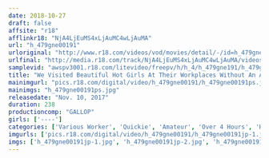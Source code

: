 ```yaml
---
date: 2018-10-27
draft: false
affsite: "r18"
afflinkr18: "NjA4LjEuMS4xLjAuMC4wLjAuMA"
url: "h_479gne00191"
urloriginal: "http://www.r18.com/videos/vod/movies/detail/-/id=h_479gne00191"
urlfinal: "http://media.r18.com/track/NjA4LjEuMS4xLjAuMC4wLjAuMA/videos/vod/movies/detail/-/id=h_479gne00191"
samplevid: "awspv3001.r18.com/litevideo/freepv/h/h_4/h_479gne191/h_479gne191_dmb_w.mp4"
title: "We Visited Beautiful Hot Girls At Their Workplaces Without An Appointment And Negotiated With Them To Appear In An AV, And We Got A Quickie Right There On The Spot! 3"
mainimgurl: "pics.r18.com/digital/video/h_479gne00191/h_479gne00191ps.jpg"
mainimgs: "h_479gne00191ps.jpg"
releasedate: "Nov. 10, 2017"
duration: 238
productioncomp: "GALLOP"
girls: ['----']
categories: ['Various Worker', 'Quickie', 'Amateur', 'Over 4 Hours', 'Hi-Def']
imgurls: ['pics.r18.com/digital/video/h_479gne00191/h_479gne00191jp-1.jpg', 'pics.r18.com/digital/video/h_479gne00191/h_479gne00191jp-2.jpg', 'pics.r18.com/digital/video/h_479gne00191/h_479gne00191jp-3.jpg', 'pics.r18.com/digital/video/h_479gne00191/h_479gne00191jp-4.jpg', 'pics.r18.com/digital/video/h_479gne00191/h_479gne00191jp-5.jpg', 'pics.r18.com/digital/video/h_479gne00191/h_479gne00191jp-6.jpg', 'pics.r18.com/digital/video/h_479gne00191/h_479gne00191jp-7.jpg', 'pics.r18.com/digital/video/h_479gne00191/h_479gne00191jp-8.jpg', 'pics.r18.com/digital/video/h_479gne00191/h_479gne00191jp-9.jpg', 'pics.r18.com/digital/video/h_479gne00191/h_479gne00191jp-10.jpg', 'pics.r18.com/digital/video/h_479gne00191/h_479gne00191jp-11.jpg', 'pics.r18.com/digital/video/h_479gne00191/h_479gne00191jp-12.jpg', 'pics.r18.com/digital/video/h_479gne00191/h_479gne00191jp-13.jpg', 'pics.r18.com/digital/video/h_479gne00191/h_479gne00191jp-14.jpg', 'pics.r18.com/digital/video/h_479gne00191/h_479gne00191jp-15.jpg', 'pics.r18.com/digital/video/h_479gne00191/h_479gne00191jp-16.jpg', 'pics.r18.com/digital/video/h_479gne00191/h_479gne00191jp-17.jpg', 'pics.r18.com/digital/video/h_479gne00191/h_479gne00191jp-18.jpg', 'pics.r18.com/digital/video/h_479gne00191/h_479gne00191jp-19.jpg', 'pics.r18.com/digital/video/h_479gne00191/h_479gne00191jp-20.jpg']
imgs: ['h_479gne00191jp-1.jpg', 'h_479gne00191jp-2.jpg', 'h_479gne00191jp-3.jpg', 'h_479gne00191jp-4.jpg', 'h_479gne00191jp-5.jpg', 'h_479gne00191jp-6.jpg', 'h_479gne00191jp-7.jpg', 'h_479gne00191jp-8.jpg', 'h_479gne00191jp-9.jpg', 'h_479gne00191jp-10.jpg', 'h_479gne00191jp-11.jpg', 'h_479gne00191jp-12.jpg', 'h_479gne00191jp-13.jpg', 'h_479gne00191jp-14.jpg', 'h_479gne00191jp-15.jpg', 'h_479gne00191jp-16.jpg', 'h_479gne00191jp-17.jpg', 'h_479gne00191jp-18.jpg', 'h_479gne00191jp-19.jpg', 'h_479gne00191jp-20.jpg']
---
```


